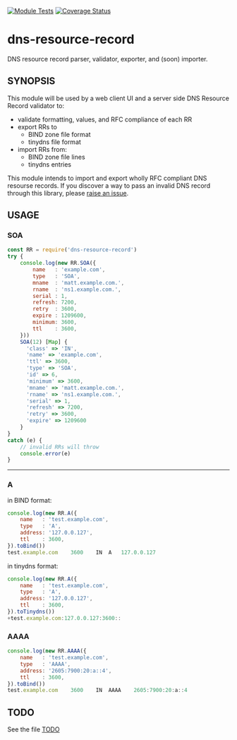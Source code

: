 [![Module Tests](https://github.com/msimerson/dns-resource-record/actions/workflows/ci-test.yml/badge.svg)](https://github.com/msimerson/dns-resource-record/actions/workflows/ci-test.yml)
[![Coverage Status](https://coveralls.io/repos/github/msimerson/dns-resource-record/badge.svg?branch=master)](https://coveralls.io/github/msimerson/dns-resource-record?branch=master)

# dns-resource-record

DNS resource record parser, validator, exporter, and (soon) importer.


## SYNOPSIS

This module will be used by a web client UI and a server side DNS Resource Record validator to:

- validate formatting, values, and RFC compliance of each RR
- export RRs to
    - BIND zone file format
    - tinydns file format
- import RRs from:
    - BIND zone file lines
    - tinydns entries

This module intends to import and export wholly RFC compliant DNS resourse records. If you discover a way to pass an invalid DNS record through this library, please [raise an issue](https://github.com/msimerson/dns-resource-record/issues).


## USAGE

### SOA

```js
const RR = require('dns-resource-record')
try {
    console.log(new RR.SOA({
        name   : 'example.com',
        type   : 'SOA',
        mname  : 'matt.example.com.',
        rname  : 'ns1.example.com.',
        serial : 1,
        refresh: 7200,
        retry  : 3600,
        expire : 1209600,
        minimum: 3600,
        ttl    : 3600,
    }))
    SOA(12) [Map] {
      'class' => 'IN',
      'name' => 'example.com',
      'ttl' => 3600,
      'type' => 'SOA',
      'id' => 6,
      'minimum' => 3600,
      'mname' => 'matt.example.com.',
      'rname' => 'ns1.example.com.',
      'serial' => 1,
      'refresh' => 7200,
      'retry' => 3600,
      'expire' => 1209600
    }
}
catch (e) {
    // invalid RRs will throw
    console.error(e)
}
```

---

### A

in BIND format:

```js
console.log(new RR.A({
    name   : 'test.example.com',
    type   : 'A',
    address: '127.0.0.127',
    ttl    : 3600,
}).toBind())
test.example.com    3600    IN  A   127.0.0.127
```

in tinydns format:

```js
console.log(new RR.A({
    name   : 'test.example.com',
    type   : 'A',
    address: '127.0.0.127',
    ttl    : 3600,
}).toTinydns())
+test.example.com:127.0.0.127:3600::
```

### AAAA

```js
console.log(new RR.AAAA({
    name   : 'test.example.com',
    type   : 'AAAA',
    address: '2605:7900:20:a::4',
    ttl    : 3600,
}).toBind())
test.example.com    3600    IN  AAAA    2605:7900:20:a::4
```

## TODO

See the file [TODO](TODO.md)
